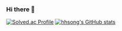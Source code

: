 ### Hi there 👋
[![Solved.ac Profile](http://mazassumnida.wtf/api/v2/generate_badge?boj=ektjttlqks)](https://solved.ac/ektjttlqks/)
[![hhsong's GitHub stats](https://github-readme-stats.vercel.app/api?username=SongHH123)](https://github.com/anuraghazra/github-readme-stats)

<!--
**SongHH123/SongHH123** is a ✨ _special_ ✨ repository because its `README.md` (this file) appears on your GitHub profile.

Here are some ideas to get you started:

- 🔭 I’m currently working on ...
- 🌱 I’m currently learning ...
- 👯 I’m looking to collaborate on ...
- 🤔 I’m looking for help with ...
- 💬 Ask me about ...
- 📫 How to reach me: ...
- 😄 Pronouns: ...
- ⚡ Fun fact: ...
-->
